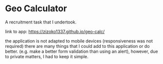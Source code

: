 # Geo Calculator

A recruitment task that I undertook.

link to app: https://zizoko1337.github.io/geo-calc/

the application is not adapted to mobile devices (responsiveness was not required)
there are many things that I could add to this application or do better. (e.g. make a better form validation than using an alert), however, due to private matters, I had to keep it simple.
